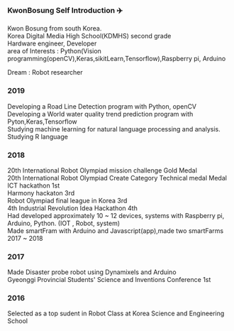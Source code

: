 ### KwonBosung Self Introduction :airplane:
Kwon Bosung from south Korea.<br>Korea Digital Media High School(KDMHS) second grade <br>Hardware engineer, Developer<br>area of Interests : Python(Vision programming(openCV),Keras,sikitLearn,Tensorflow),Raspberry pi, Arduino<br>

Dream : Robot researcher<br>

### 2019

Developing a Road Line Detection program with Python, openCV<br>Developing a World water quality trend prediction program with Pyton,Keras,Tensorflow<br>Studying machine learning for natural language processing and analysis. <br>Studying R language

### 2018
20th International Robot Olympiad mission challenge Gold Medal<br>
20th International Robot Olympiad Create Category Technical medal Medal<br>
ICT hackathon 1st<br>
Harmony hackaton 3rd<br>
Robot Olympiad final league in Korea 3rd<br>4th Industrial Revolution Idea Hackathon 4th <br>Had developed approximately 10 ~ 12 devices, systems with Raspberry pi, Arduino, Python. (IOT , Robot, system)<br>Made smartFram with Arduino and Javascript(app),made two smartFarms 2017 ~ 2018

### 2017

Made Disaster probe robot using Dynamixels and Arduino<br>Gyeonggi Provincial Students' Science and Inventions Conference 1st<br>

### 2016 

Selected as a top sudent in Robot Class at Korea Science and Engineering School 



